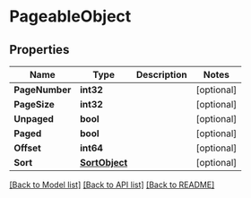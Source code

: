 # PageableObject

## Properties

Name | Type | Description | Notes
------------ | ------------- | ------------- | -------------
**PageNumber** | **int32** |  | [optional] 
**PageSize** | **int32** |  | [optional] 
**Unpaged** | **bool** |  | [optional] 
**Paged** | **bool** |  | [optional] 
**Offset** | **int64** |  | [optional] 
**Sort** | [**SortObject**](SortObject) |  | [optional] 

[[Back to Model list]](../README#documentation-for-models) [[Back to API list]](../README#documentation-for-api-endpoints) [[Back to README]](../README)


